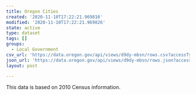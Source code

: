 ```yaml
---
title: Oregon Cities
created: '2020-11-10T17:22:21.969816'
modified: '2020-11-10T17:22:21.969826'
state: active
type: dataset
tags: []
groups:
  - Local Government
csv_url: 'https://data.oregon.gov/api/views/d9dy-mbsn/rows.csv?accessType=DOWNLOAD'
json_url: 'https://data.oregon.gov/api/views/d9dy-mbsn/rows.json?accessType=DOWNLOAD'
layout: post

---
```

This data is based on 2010 Census information.
